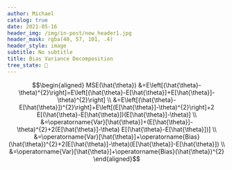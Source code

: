 ```yaml
---
author: Michael
catalog: true
date: 2021-05-16
header_img: /img/in-post/new_header1.jpg
header_mask: rgba(40, 57, 101, .4)
header_style: image
subtitle: No subtitle
title: Bias Variance Decomposition
tree_state: 🌱
---
```


$$\begin{aligned} MSE(\hat{\theta}) &=E\left[(\hat{\theta}-\theta)^{2}\right]=E\left[(\hat{\theta}-E[\hat{\theta}]+E[\hat{\theta}]-\theta)^{2}\right] \\ &=E\left[(\hat{\theta}-E[\hat{\theta}])^{2}\right]+E\left[(E[\hat{\theta}]-\theta)^{2}\right]+2 E[(\hat{\theta}-E[\hat{\theta}])(E[\hat{\theta}]-\theta)] \\ &=\operatorname{Var}[\hat{\theta}]+(E[\hat{\theta}]-\theta)^{2}+2(E[\hat{\theta}]-\theta) E[(\hat{\theta}-E[\hat{\theta}])] \\ &=\operatorname{Var}[\hat{\theta}]+\operatorname{Bias}(\hat{\theta})^{2}+2(E[\hat{\theta}]-\theta)(E[\hat{\theta}]-E[\hat{\theta}]) \\ &=\operatorname{Var}[\hat{\theta}]+\operatorname{Bias}(\hat{\theta})^{2} \end{aligned}$$
